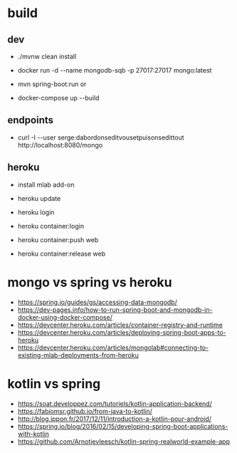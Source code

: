 # build

## dev
- ./mvnw clean install

- docker run -d --name mongodb-sqb -p 27017:27017 mongo:latest
- mvn spring-boot:run
or
- docker-compose up --build

## endpoints

- curl -I --user serge:dabordonseditvousetpuisonsedittout http://localhost:8080/mongo

## heroku

- install mlab add-on

- heroku update
- heroku login
- heroku container:login
- heroku container:push web
- heroku container:release web




# mongo vs spring vs heroku

- https://spring.io/guides/gs/accessing-data-mongodb/
- https://dev-pages.info/how-to-run-spring-boot-and-mongodb-in-docker-using-docker-compose/
- https://devcenter.heroku.com/articles/container-registry-and-runtime
- https://devcenter.heroku.com/articles/deploying-spring-boot-apps-to-heroku
- https://devcenter.heroku.com/articles/mongolab#connecting-to-existing-mlab-deployments-from-heroku

# kotlin vs spring

- https://soat.developpez.com/tutoriels/kotlin-application-backend/
- https://fabiomsr.github.io/from-java-to-kotlin/
- http://blog.ippon.fr/2017/12/11/introduction-a-kotlin-pour-android/
- https://spring.io/blog/2016/02/15/developing-spring-boot-applications-with-kotlin
- https://github.com/Arnotjevleesch/kotlin-spring-realworld-example-app

